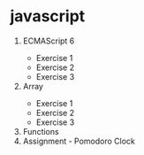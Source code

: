 # javascript
<ol>
   <li>ECMAScript 6</li>
   <ul>
       <li>Exercise 1</li>
       <li>Exercise 2</li>
       <li>Exercise 3</li>
   </ul>
   <li>Array</li>
      <ul>
       <li>Exercise 1</li>
       <li>Exercise 2</li>
       <li>Exercise 3</li>
      </ul>
   <li>Functions</li>
   <li>Assignment - Pomodoro Clock</li>
</ol>
